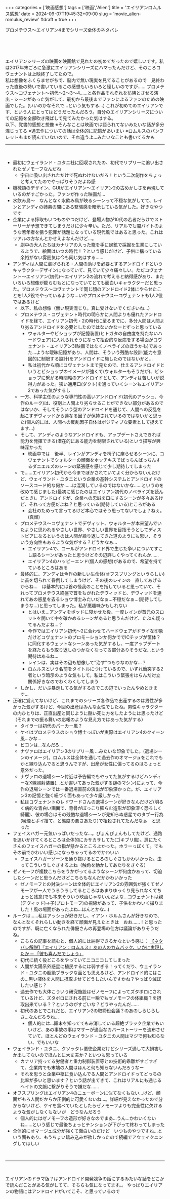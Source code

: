 +++
categories = ['映画感想']
tags = ['映画','Alien']
title = 'エイリアンロムルス感想'
date = 2024-09-07T19:45:32+09:00
slug = 'movie_alien-romulus_review'
#draft = true
+++

プロメテウス～エイリアン4までシリーズ全体のネタバレ
<!--more-->
<br>
<br>
<br>
 
エイリアンシリーズの映画を映画館で見れたの初めてだったので嬉しいです。私は2017年末ごろに急激にエイリアンシリーズにハマったんだけど、そのころコヴェナントは上映終了してたので。
<br>
私は想像をふくらませがちで、脳内で無い現実を見てることがあるので　見終わった直後の勢いで書いているこの感想もいろいろと怪しいのですが……
プロメテウス～コヴェナント～初代～2～3～4……と各作品それぞれを彷彿とさせる演出・シーンがあった気がして、最初から最後までファンによるファンのための映画でした。(いいのかなそれで…という気もする…)
これが初めてのエイリアンです、という人にとってはどうだったんだろう。自分のエイリアンシリーズについての記憶を全部吹き飛ばして見てみたかった気はする。
<br>
以下、覚書的感想と想像
※そんなことは映画では語られてないみたいな話が多分混じってる
※過去作についての話は全体的に記憶があいまい
※ロムルスのパンフレットもまだ読んでいないので、それ違うよ…みたいなことも書いてるかも
<br>

***

<br>

* 最初にウェイランド・ユタニ社に回収されたの、初代でリプリーに追い出されたゼノモーフなんだね
  * 宇宙に吸い出されただけで死ぬわけないだろ！という二次創作をちょっと考えてたのでやっぱりそうだよね感
* 機械類のデザイン、GUIがエイリアン～エイリアン2の古めかしさを再現しているのがすごかった。ファンが作った映画だ…
* 水飲み鳥～　なんとなく水飲み鳥が映るシーンって不穏な気がしてて、レインとアンディの姉弟の間にある緊張感を暗示している気がした。好きなやつです
* 企業による搾取もいつものやつだけど、登場人物が10代の若者だらけでストーリーが予想できてしまうだけに少々辛い。ただ、リアルでも闇バイトのような若年者を狙う犯罪が話題になっている現代風ではあると思った。これはリアルの方なんとかせえよなんだけど…。
  * 劇中の大人たちはカナリアの入った籠を手に炭鉱で採掘を生業にしているようで、絵面はいつの時代！？という感じだけど、子供に構っている余裕がない雰囲気は今も同じ気はする……
* アンディは人間に虐げられる・人間の助けを必要とするアンドロイドというキャラクターデザインになっていて、見ていて少々痛々しい。ただコヴェナント～エイリアン(初代)～エイリアン2の流れで考えると納得感があり、またいろいろ想像が膨らむもとになっていてとても面白いキャラクターだと思った。プロメテウス～コヴェナントで同じ顔のアンドロイド2体にやらせたことを1人2役でやっているような…いやプロメテウス～コヴェナントも1人2役ではあるけど
  * 以下、私の想像（無い現実混じり。真に受けないでくださいね…）
  * プロメテウス・コヴェナント時代の明らかに人間よりも優れたアンドロイドを経て、エイリアン初代・2の時代に至るまでに、多分人間は人間より劣るアンドロイドを必要としたのではないかなーとずっと思っている
    * ウォルターやビショップが記憶装置(ヒトガタの自由度を持たないハードウェア)に入れられそうになって拒否的な反応をする場面がコヴェナント・エイリアン3(映画ではなくノベライズのほうかも)であった…ような曖昧記憶があり、人間は、そういう残酷な設計(能力を意図的に制限する設計)をアンドロイドに施したのではないかと…
    * 私は初代から順にコヴェナントまで見たので、仕えるアンドロイドというとビショップのイメージが強くて(ウォルターもそうだが)、ビショップに繋がる時間軸のアンドロイドとして、アンディは苦しいが説得力があった。狭い通用口(ダクト)を通っていくシーンもエイリアン2であった気がするし
  * 一方、科学主任のような専門性の高いアンドロイド(初代のアッシュ、今作のルーク)は、役割上人間より劣らせることができない部分があるのではないか、そしてそういう型のアンドロイドを通じて、人間への反乱を起こすデヴィッドから連なる因子が保持されているのではないかと思った(個人的には、人間への反乱因子自体はポジティブな要素として捉えてます…)
  * そして、アンディのようなアンドロイドも、アップデートさえできれば能力を発揮できる(潜在的にある能力を制限されている)という描写が興味深かった
    * 映画中では　後半、レインがアンディを椅子に座らせるシーンに、コヴェナントでウォルターの顔面をホッチキスでぱっちんぱっちんするダニエルズのシーンの緊張感を感じて少し期待してしまった
  * で……エイリアン初代から今までぼかされていてよく分からないんだけど、ウェイランド・ユタニという企業の基幹システムとアンドロイドのソースコード的な何か……は混濁しているのではないかな……というのを改めて感じました(最初に感じたのはエイリアン初代のノベライズを読んだとき)。アンドロイドが、企業への忠誠を口にするシーンが多々あるけど、それって方便だよね？と思っている(期待している)ところがある
    * 会社のためって言ってるけど本心ではそう思ってないでしょ？ねぇ。(真顔)
  * プロメテウス～コヴェナントでデヴィット、ウォルターが本来望んでいたように思われるやさしい世界、やさしい世界を目指そうとしてディストピアになるというのは人間が繰り返してきた道のようにも思い、そういう方向性もあるような気がする？どうかなぁ…
    * エイリアン4で、コールがアンドロイド界で生じた争いについてすこし語るシーンがあったと思うけどその辺詳しくやってくれんか……
    * エイリアン4のハッピーエンド(個人の感想)があるので、希望を持てているところはある
  * 最終的に、アンディは今作の新しい生命体(オフスプリングというらしい)に首を切られて昏倒してしまうけど、その後のレインの　直してあげるからね…　は基本的には首の怪我のことを指していると思っていて、それってプロメテウス終盤で首をもがれたデヴィッドと、デヴィッドを連れてあの惑星を去るショウ博士みたいだなぁ…不穏だなぁ…(期待してしまうな…)と思ってしまった。私が悪趣味かもしれない
    * とはいえ…アンディをポッドに寝かせた後、一度レインが首元のスロットを開いて中を確かめるシーンがあると思うんだけど、たぶん疑ってるんだよね…？
    * 今作ではエイリアン初代～2に合わせてハードウェアがドライな印象だけどコヴェナントのプロモーションか何かででICチップが筐体？に同化するウェットなシーンあった気がするし、一度アップデートを経たらもう取り返しのつかなくなってる部分ありそうだな…という期待はあるね…
    * レインは、実はその辺も想像して”治す”つもりなのかな…？
    * ロムルスという名前をタイトルにつけているので、いずれ衝突する2者という暗示のような気もして。私はこういう緊張をはらんだ対立関係好きなのでわくわくしてしまう
  * しかし、だいぶ暴走してる気がするのでこの辺でいったんやめときます…
* 正確に覚えてないけど、これまでのシリーズ各作品で出産するのは男性が多かった気がするけど、今回の出産はみんな女性でしたね。男性キャラクターの内ひとりは、正直出産と同じように酷い死に方をしたようには思ったけど（それまでの振る舞いの応報のような見え方ではあった気がする）
  * タイラーは初代のパーカー風？
  * ケイはプロメテウスのショウ博士っぽいが実際はエイリアン4のクイーン風…かな…
  * ビヨンは…なんだろ…
  * ナヴァロはエイリアン3のリプリー風
  …みたいな印象でした。(退場シーンのイメージ)。ロムルスは全体を通して過去作のオマージュをこれでもかと練り込んでると思うんですが、出産が女性に偏ってるのはちょっと意外だった。
  * ナヴァロの退場シーン付近は予告編でもやってた気がするけどハンディーなX線照射装置(…とか書いてあった気がする謎のマシン)によって、今作の退場シーンでは一番退場直前の演出が印象深かった。が、エイリアン3の記憶と強く紐づく面もあって少々厳しかった
  * 私はコヴェナントのレドワードさんの退場シーンが好きなんだけど(明るく病的な青白い画面で、背骨がぼっこり膨らむ造形が印象深く恐ろしく綺麗)、彼の場合はその残酷な退場シーンが見知らぬ惑星でのタブー行為(喫煙とポイ捨て、と態度の悪さあたり)で相殺されてたんだなぁ　と思った
* フェイスハガー元気いっぱいだったな…。ぴょんぴょんもしてたけど、通路を追いかけてくるところは全体的にカサカサしてた(ゴキブリ風)。扉にたくさんのフェイスハガーの指が懸かるところよかった。ホラーっぽくて。でもその前でかわいい感じになっちゃってるのでかわいい
  * フェイスハガーゾーンを通り抜けるところのしぐさもかわいかった。虫ってこういうしぐさするよね（触角を動かしてあたりをさぐる）
* ゼノモーフが複数こちらをうかがってるようなシーンが何度かあって、切迫したシーンだと思うんだけどこちらもなんだかかわいかった
  * ゼノモーフとの対決シーンは全体的にエイリアン2の雰囲気が強くてゼノモーフが一人でうろうろしてるところはあまりゆっくり見られなくてちょっと残念(でも本来そういう映画じゃないんだよな…コヴェナントは親(デヴィッド)→子(プロトモーフ)の視線があって、子供をかわいく撮りました！風の場面があったよね…ほんとかな…)
* ルークは……私はアッシュが好きだし、イアン・ホルムさんが好きなので、なんとなくそれらしい動きを経て顔面が見えたときは　おお……！と思ったのですが、既に亡くなられた俳優さんの再登場の仕方は議論がありそうだね。
  * こちらの記事を読むと、個人的には納得できるかなという感じ： [【ネタバレ解説】『エイリアン：ロムルス』あの人のカムバック、いかに実現したか ─ 「彼も喜んだでしょう」](https://theriver.jp/alien-romulus-rook-bts/)
  * 初代に続く役どころをやっていてニコニコしてしまった
  * 人間が太陽系外惑星に植民するには弱すぎる！ってくだり、ウェイランド・ユタニの超絶ブラックな面とも思えるけど、アンドロイド的にはこの…黒い液体を人間に摂取させてどうしたいんですかね？やっぱり滅ぼしたい感じ？
  * 過去作でも大体こういう研究施設はゼノモーフによってズタボロにされているけど、ズタボロにされる前に一瞬でもゼノモーフの体組織？を摂取出来ている？？というのがすごいな？どうやったんだ……
  * 初代のあとでこれだと、エイリアン2の取締役会議？のあのしらじらしさ…なんだろうね…
    * 個人的には…顛末を知っててもみ消している超絶ブラック企業でもいいけど、あの事故の事はマザーが適当なカバーストーリーを流布させていて、ほとんどのウェイランド・ユタニの人間はマジで何も知らない、でもいいな
* ウェイランド・ユタニ、クソッタレ悪徳企業だけどシリーズ通して大損害しか出してないのでほんとに大丈夫か？といつも思っている
  * カナリア持ってる労働者と重力制御装置等との技術的乖離がすごすぎて、企業内でも末端の人間はほんと何も知らないんだろうなー
  * それを思うと企業中枢に食い込んでる人間とアンドロイドってどっちの比率が多いと思います？という話が出てきて、これはリアルにも通じるヘイトの文脈に繋がりそうで嫌だな……
* オフスプリングはエイリアン4のニューボーンに似てなくもない…けど、顔面がもろ人間だからか圧倒的に可愛くないね…。詳細が見えなかったので分からないけど、ケイを食べていたとしたらゼノモーフよりも完全性に欠けるような気がしなくもないが　どうなんだろう
  * 個人的にはゼノモーフの造形が好きなのでまあ…うん…かわいくないね……という感じで最後ちょっとテンションが下がって終わってしまった
* 全体的にオマージュ成分が強くて面白いのだけど　いつものやつですね…という面もあり、もうちょい踏み込みが欲しかったので続編でアウェイクニングしてほしい
<br>

***

<br>

エイリアンのドラマ版？はアンドロイド開発競争の話にするみたいな話をどこかで読んだことがある気がしてて、そちらも気になってます。。
やっぱりエイリアンの物語にはアンドロイドがいてこそ、と思っているので


